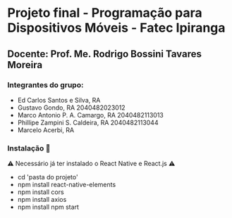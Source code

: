 <h1>Projeto final - Programação para Dispositivos Móveis - Fatec Ipiranga </h1>

## Docente: Prof. Me. Rodrigo Bossini Tavares Moreira

### Integrantes do grupo:

+ Ed Carlos Santos e Silva, RA 
+ Gustavo Gondo, RA 2040482023012 
+ Marco Antonio P. A. Camargo, RA 2040482113013 
+ Phillipe Zampini S. Caldeira, RA 2040482113044
+ Marcelo Acerbi, RA

### Instalação 🔧

⚠️ Necessário já ter instalado o React Native e React.js ⚠️

* cd 'pasta do projeto' 
* npm install react-native-elements 
* npm install cors 
* npm install axios 
* npm install npm start
